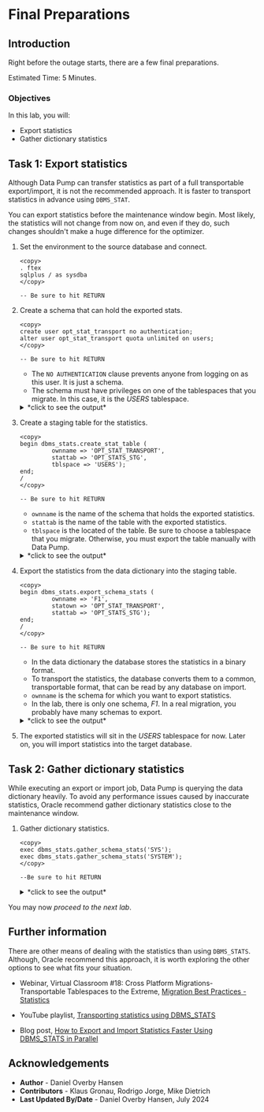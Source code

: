 # Final Preparations

## Introduction

Right before the outage starts, there are a few final preparations.

Estimated Time: 5 Minutes.

### Objectives

In this lab, you will:

* Export statistics
* Gather dictionary statistics

## Task 1: Export statistics

Although Data Pump can transfer statistics as part of a full transportable export/import, it is not the recommended approach. It is faster to transport statistics in advance using `DBMS_STAT`. 

You can export statistics before the maintenance window begin. Most likely, the statistics will not change from now on, and even if they do, such changes shouldn't make a huge difference for the optimizer.

1. Set the environment to the source database and connect.

    ```
    <copy>
    . ftex
    sqlplus / as sysdba
    </copy>

    -- Be sure to hit RETURN
    ```

2. Create a schema that can hold the exported stats.

    ```
    <copy>
    create user opt_stat_transport no authentication;
    alter user opt_stat_transport quota unlimited on users;
    </copy>

    -- Be sure to hit RETURN
    ```

    * The `NO AUTHENTICATION` clause prevents anyone from logging on as this user. It is just a schema.
    * The schema must have privileges on one of the tablespaces that you migrate. In this case, it is the *USERS* tablespace.

    <details>
    <summary>*click to see the output*</summary>
    ``` text
    SQL> create user opt_stat_transport no authentication;
    
    User created.

    SQL> alter user opt_stat_transport quota unlimited on users;
    
    User altered.
    ```
    </details>

3. Create a staging table for the statistics. 

    ```
    <copy>
    begin dbms_stats.create_stat_table ( 
             ownname => 'OPT_STAT_TRANSPORT',
             stattab => 'OPT_STATS_STG',
             tblspace => 'USERS');
    end;
    /
    </copy>

    -- Be sure to hit RETURN
    ```
    
    * `ownname` is the name of the schema that holds the exported statistics.
    * `stattab` is the name of the table with the exported statistics. 
    * `tblspace` is the located of the table. Be sure to choose a tablespace that you migrate. Otherwise, you must export the table manually with Data Pump.

    <details>
    <summary>*click to see the output*</summary>
    ``` text
    SQL> begin dbms_stats.create_stat_table ( 
             ownname => 'OPT_STAT_TRANSPORT',
             stattab => 'OPT_STATS_STG',
             tblspace => 'USERS');
    end;
    /
    
    SQL>   2    3    4    5    6
    PL/SQL procedure successfully completed.
    ```
    </details>

4. Export the statistics from the data dictionary into the staging table. 

    ```
    <copy>
    begin dbms_stats.export_schema_stats ( 
             ownname => 'F1',
             statown => 'OPT_STAT_TRANSPORT',
             stattab => 'OPT_STATS_STG');
    end;
    /
    </copy>

    -- Be sure to hit RETURN
    ```
    
    * In the data dictionary the database stores the statistics in a binary format.
    * To transport the statistics, the database converts them to a common, transportable format, that can be read by any database on import.
    * `ownname` is the schema for which you want to export statistics. 
    * In the lab, there is only one schema, *F1*. In a real migration, you probably have many schemas to export. 

    <details>
    <summary>*click to see the output*</summary>
    ``` text
    SQL> begin dbms_stats.export_schema_stats ( 
             ownname => 'F1',
             statown => 'OPT_STAT_TRANSPORT',
             stattab => 'OPT_STATS_STG');
    end;
    /
    
    SQL>   2    3    4    5    6
    PL/SQL procedure successfully completed.
    ```
    </details>
    
5. The exported statistics will sit in the *USERS* tablespace for now. Later on, you will import statistics into the target database.

## Task 2: Gather dictionary statistics

While executing an export or import job, Data Pump is querying the data dictionary heavily. To avoid any performance issues caused by inaccurate statistics, Oracle recommend gather dictionary statistics close to the maintenance window.

1. Gather dictionary statistics.

    ```
    <copy>
    exec dbms_stats.gather_schema_stats('SYS');
    exec dbms_stats.gather_schema_stats('SYSTEM');
    </copy>
    
    --Be sure to hit RETURN
    ```

    <details>
    <summary>*click to see the output*</summary>
    ``` text
    SQL> exec dbms_stats.gather_schema_stats('SYS');

    PL/SQL procedure successfully completed.

    SQL> exec dbms_stats.gather_schema_stats('SYSTEM');

    PL/SQL procedure successfully completed.
    ```
    </details>

You may now *proceed to the next lab*.

## Further information

There are other means of dealing with the statistics than using `DBMS_STATS`. Although, Oracle recommend this approach, it is worth exploring the other options to see what fits your situation.

* Webinar, Virtual Classroom #18: Cross Platform Migrations- Transportable Tablespaces to the Extreme, [Migration Best Practices - Statistics](https://www.youtube.com/watch?v=DwUBvjQrPxs)

* YouTube playlist, [Transporting statistics using DBMS_STATS ](https://www.youtube.com/playlist?list=PLIUJ4jBaPQxwrXcRIdc8m8omg1L5ZVX0U)
* Blog post, [How to Export and Import Statistics Faster Using DBMS_STATS in Parallel](https://dohdatabase.com/2023/12/18/how-to-export-and-import-statistics-faster-using-dbms_stats-in-parallel/)

## Acknowledgements

* **Author** - Daniel Overby Hansen
* **Contributors** - Klaus Gronau, Rodrigo Jorge, Mike Dietrich
* **Last Updated By/Date** - Daniel Overby Hansen, July 2024

